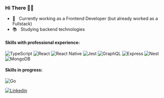 <h3> Hi There 👋🏼</h3>

- 💼 &nbsp; Currently working as a Frontend Developer (but already worked as a Fullstack)
- 📚 &nbsp; Studying backend technologies


<h4>Skills with professional experience:</h4>

  ![TypeScript](https://img.shields.io/badge/-TypeScript-333333?style=flat&logo=TypeScript)
  ![React](https://img.shields.io/badge/-React-333333?style=flat&logo=react)
  ![React Native](https://img.shields.io/badge/-React%20Native-333333?style=flat&logo=react)
  ![Jest](https://img.shields.io/badge/-Jest-333333?style=flat&logo=jest)
  ![GraphQL](https://img.shields.io/badge/-GraphQL-333333?style=flat&logo=GraphQL)
  ![Express](https://img.shields.io/badge/-Express-333333?style=flat&logo=Express)
  ![Nest](https://img.shields.io/badge/-Nest-333333?style=flat&logo=NestJs)
  ![MongoDB](https://img.shields.io/badge/-MongoDB-333333?style=flat&logo=MongoDB)

<h4>Skills in progress:</h4>

  ![Go](https://img.shields.io/badge/-Go-333333?style=flat&logo=Go)

<!-- <a href="https://github.com/alessandrapaulaf">
  <img height="180em" src="https://github-readme-stats.vercel.app/api?username=alessandrapaulaf&theme=dracula&show_icons=true" />
</a> -->


[![Linkedin](https://img.shields.io/badge/-LINKEDIN-blue?style=flat-square&logo=Linkedin&logoColor=white&link=https://www.linkedin.com/in/alessandra-de-paula1998/)](https://www.linkedin.com/in/alessandra-de-paula1998/)
